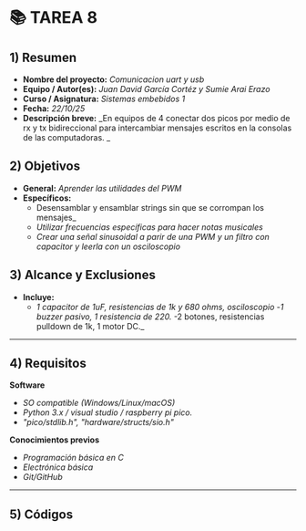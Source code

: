 
# 📚 TAREA 8

## 1) Resumen

- **Nombre del proyecto:** _Comunicacion uart y usb_  
- **Equipo / Autor(es):** _Juan David García Cortéz y Sumie Arai Erazo_  
- **Curso / Asignatura:** _Sistemas embebidos 1_  
- **Fecha:** _22/10/25_  
- **Descripción breve:** _En equipos de 4 conectar dos picos por medio de rx y tx bidireccional para intercambiar mensajes escritos en la consolas de las computadoras. _


## 2) Objetivos

- **General:** _Aprender las utilidades del PWM_
- **Específicos:**
  - Desensamblar y ensamblar strings sin que se corrompan los mensajes_
  - _Utilizar frecuencias específicas para hacer notas musicales_
  - _Crear una señal sinusoidal a parir de una PWM y un filtro con capacitor y leerla con un osciloscopio_

## 3) Alcance y Exclusiones

- **Incluye:** 
  - _1 capacitor de 1uF, resistencias de 1k y 680 ohms, osciloscopio_
  -_1 buzzer pasivo, 1 resistencia de 220._
  -2 botones, resistencias pulldown de 1k, 1 motor DC._

 


---

## 4) Requisitos

**Software**
- _SO compatible (Windows/Linux/macOS)_
- _Python 3.x / visual studio / raspberry pi pico._
- _"pico/stdlib.h", "hardware/structs/sio.h"_

**Conocimientos previos**
- _Programación básica en C_
- _Electrónica básica_
- _Git/GitHub_

---

## 5) Códigos